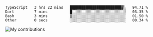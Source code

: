 <!--START_SECTION:waka-->

```text
TypeScript   3 hrs 22 mins   ███████████████████████▓░   94.71 %
Dart         7 mins          █░░░░░░░░░░░░░░░░░░░░░░░░   03.35 %
Bash         3 mins          ▒░░░░░░░░░░░░░░░░░░░░░░░░   01.50 %
Other        0 secs          ░░░░░░░░░░░░░░░░░░░░░░░░░   00.34 %
```

<!--END_SECTION:waka-->
<img src="https://github-readme-streak-stats.herokuapp.com/?user=pahas&theme=white" alt="My contributions" />
